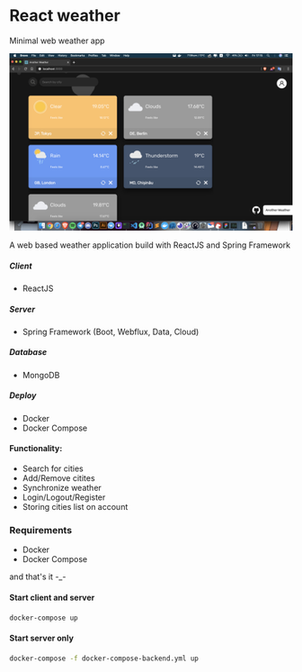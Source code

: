 # React weather

Minimal web weather app

![alt text](images/homescreen.png)

A web based weather application build with ReactJS and Spring Framework

##### Client
  - ReactJS

##### Server
  - Spring Framework (Boot, Webflux, Data, Cloud)

##### Database
  - MongoDB

##### Deploy
  - Docker
  - Docker Compose

#### Functionality:
  - Search for cities
  - Add/Remove citites
  - Synchronize weather
  - Login/Logout/Register
  - Storing cities list on account
  
### Requirements

 - Docker
 - Docker Compose

and that's it -_-
  
#### Start client and server

```bash
docker-compose up
```

#### Start server only

```bash
docker-compose -f docker-compose-backend.yml up
```
